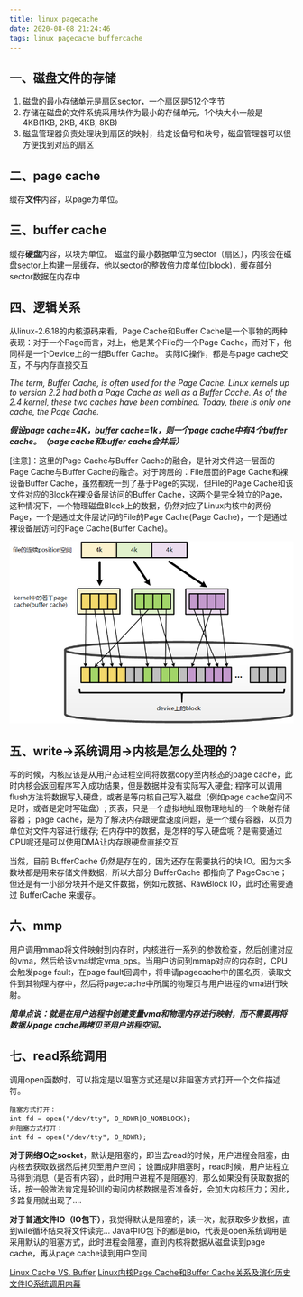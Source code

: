 ```yaml
---
title: linux pagecache
date: 2020-08-08 21:24:46
tags: linux pagecache buffercache
---
```


## 一、磁盘文件的存储

1. 磁盘的最小存储单元是扇区sector，一个扇区是512个字节
2. 存储在磁盘的文件系统采用块作为最小的存储单元，1个块大小一般是4KB(1KB, 2KB, 4KB, 8KB)
3. 磁盘管理器负责处理块到扇区的映射，给定设备号和块号，磁盘管理器可以很方便找到对应的扇区

<!--more-->    

## 二、page cache
缓存**文件**内容，以page为单位。

## 三、buffer cache
缓存**硬盘**内容，以块为单位。
磁盘的最小数据单位为sector（扇区），内核会在磁盘sector上构建一层缓存，他以sector的整数倍力度单位(block)，缓存部分sector数据在内存中


## 四、逻辑关系

从linux-2.6.18的内核源码来看，Page Cache和Buffer Cache是一个事物的两种表现：对于一个Page而言，对上，他是某个File的一个Page Cache，而对下，他同样是一个Device上的一组Buffer Cache。
实际IO操作，都是与page cache交互，不与内存直接交互

*The term, Buffer Cache, is often used for the Page Cache. Linux kernels up to version 2.2 had both a Page Cache as well as a Buffer Cache. As of the 2.4 kernel, these two caches have been combined. Today, there is only one cache, the Page Cache.*

***假设page cache=4K，buffer cache=1k，则一个page cache中有4个buffer cache。（page cache和buffer cache合并后）***

[注意]：这里的Page Cache与Buffer Cache的融合，是针对文件这一层面的Page Cache与Buffer Cache的融合。对于跨层的：File层面的Page Cache和裸设备Buffer Cache，虽然都统一到了基于Page的实现，但File的Page Cache和该文件对应的Block在裸设备层访问的Buffer Cache，这两个是完全独立的Page，这种情况下，一个物理磁盘Block上的数据，仍然对应了Linux内核中的两份Page，一个是通过文件层访问的File的Page Cache(Page Cache)，一个是通过裸设备层访问的Page Cache(Buffer Cache)。

![逻辑关系](2020-04-10-linux-pagecache/27_file_page_device_block.png)


## 五、write->系统调用->内核是怎么处理的？

写的时候，内核应该是从用户态进程空间将数据copy至内核态的page cache，此时内核会返回程序写入成功结果，但是数据并没有实际写入硬盘;
程序可以调用flush方法将数据写入硬盘，或者是等内核自己写入磁盘（例如page cache空间不足时，或者是定时写磁盘）;
页表，只是一个虚拟地址跟物理地址的一个映射存储容器；
page cache，是为了解决内存跟硬盘速度问题，是一个缓存容器，以页为单位对文件内容进行缓存;
在内存中的数据，是怎样的写入硬盘呢？是需要通过CPU呢还是可以使用DMA让内存跟硬盘直接交互

当然，目前 BufferCache 仍然是存在的，因为还存在需要执行的块 IO。因为大多数块都是用来存储文件数据，所以大部分 BufferCache 都指向了 PageCache；但还是有一小部分块并不是文件数据，例如元数据、RawBlock IO，此时还需要通过 BufferCache 来缓存。



## 六、mmp

用户调用mmap将文件映射到内存时，内核进行一系列的参数检查，然后创建对应的vma，然后给该vma绑定vma_ops。当用户访问到mmap对应的内存时，CPU 会触发page fault，在page fault回调中，将申请pagecache中的匿名页，读取文件到其物理内存中，然后将pagecache中所属的物理页与用户进程的vma进行映射。

***简单点说：就是在用户进程中创建变量vma和物理内存进行映射，而不需要再将数据从page cache再拷贝至用户进程空间。***


## 七、read系统调用
调用open函数时，可以指定是以阻塞方式还是以非阻塞方式打开一个文件描述符。

    阻塞方式打开：
    int fd = open("/dev/tty", O_RDWR|O_NONBLOCK);
    非阻塞方式打开：
    int fd = open("/dev/tty", O_RDWR);


**对于网络IO之socket**，默认是阻塞的，即当去read的时候，用户进程会阻塞，由内核去获取数据然后拷贝至用户空间；
设置成非阻塞时，read时候，用户进程立马得到消息（是否有内容），此时用户进程不是阻塞的，那么如果没有获取数据的话，按一般做法肯定是轮训的询问内核数据是否准备好，会加大内核压力；因此，多路复用就出现了....


**对于普通文件IO（IO包下）**，我觉得默认是阻塞的，读一次，就获取多少数据，直到wile循环结束将文件读完...
Java中IO包下的都是bio，代表是open系统调用是采用默认的阻塞方式，此时进程会阻塞，直到内核将数据从磁盘读到page cache，再从page cache读到用户空间

[Linux Cache VS. Buffer](https://gohalo.me/post/linux-memory-buffer-vs-cache-details.html)
[Linux内核Page Cache和Buffer Cache关系及演化历史](http://lday.me/2019/09/09/0023_linux_page_cache_and_buffer_cache/)
[文件IO系统调用内幕](https://lrita.github.io/2019/03/13/the-internal-of-file-syscall/)